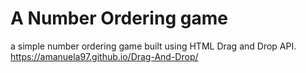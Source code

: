 # A Number Ordering game

a simple number ordering game built using HTML Drag and Drop API.
https://amanuela97.github.io/Drag-And-Drop/
